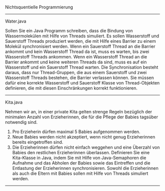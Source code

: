 Nichtsquentielle Programmierung

---------------------------------------------------------------------

Water.java

Sollen Sie ein Java Programm schreiben, dass die Bindung von
Wassermolekülen mit Hilfe von Threads simuliert.
Es sollen Wasserstoff und Sauerstoff Threads produziert werden, die mit Hilfe eines Barrier zu
einem Molekül synchronisiert werden.
Wenn ein Sauerstoff Thread an die Barrier ankommt und kein Wasserstoff Thread da ist, muss
es warten, bis zwei Wasserstoff Threads ankommen.
Wenn ein Wasserstoff Thread an die Barrier ankommt und keine weiteren Threads da sind,
muss es auf ein Wasserstoff und ein Sauerstoff Thread warten.
Die Synchronisation besteht daraus, dass nur Thread-Gruppen, die aus einem Sauerstoff und
zwei Wasserstoff Threads bestehen, die Barrier verlassen können. Sie müssen dafür eine
korrekte Wasserstoff und Sauerstoff Klasse von Thread-Objekten definieren, die mit diesen
Einschränkungen korrekt funktionieren. 

------------------------------------------------------------------------

Kita.java

Nehmen wir an, in einer private Kita gelten strenge Regeln bezüglich der minimalen Anzahl von
Erzieherinnen, die für die Pflege der Babies tagsüber notwendig sind.
1) Pro Erzieherin dürfen maximal 5 Babies aufgenommen werden.
2) Neue Babies werden nicht akzeptiert, wenn nicht genug Erzieherinnen bereits eingetroffen
sind.
3) Die Erzieherinnen dürfen nicht einfach weggehen und eine Überzahl von Babies den
restlichen Erzieherinnen überlassen.
Definieren Sie eine Kita-Klasse in Java, indem Sie mit Hilfe von Java-Semaphoren die
Aufnahme und das Abholen der Babies sowie das Eintreffen und die Entlastung der
Erzieherinnen synchronisieren.
Sowohl die Erzieherinnen als auch die Eltern mit Babies sollen mit Hilfe von Threads simuliert
werden.

--------------------------------------------------------------------------------
